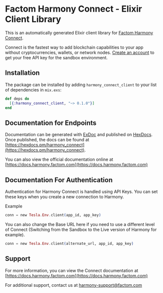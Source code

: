 # Factom Harmony Connect - Elixir Client Library

This is an automatically generated Elixir client library for [Factom Harmony Connect](https://www.factom.com/products/harmony-connect/).

Connect is the fastest way to add blockchain capabilities to your app without cryptocurrencies, wallets, or network nodes. [Create an account](https://account.factom.com/) to get your free API key for the sandbox environment.

## Installation

The package can be installed by adding `harmony_connect_client` to your list of dependencies in `mix.exs`:

```elixir
def deps do
  [{:harmony_connect_client, "~> 0.1.0"}]
end
```

## Documentation for Endpoints

Documentation can be generated with [ExDoc](https://github.com/elixir-lang/ex_doc)
and published on [HexDocs](https://hexdocs.pm). Once published, the docs can
be found at [https://hexdocs.pm/harmony_connect](https://hexdocs.pm/harmony_connect).

You can also view the official documentation online at [https://docs.harmony.factom.com](https://docs.harmony.factom.com)


## Documentation For Authentication

Authentication for Harmony Connect is handled using API Keys. You can set these keys when you create a new connection to Harmony.

Example
```elixir
conn = new Tesla.Env.client(app_id, app_key)
```

You can also change the Base URL here if you need to use a different level of Connect (Switching from the Sandbox to the Live version of Harmony for example).
```elixir
conn = new Tesla.Env.client(alternate_url, app_id, app_key)
```

## Support

For more information, you can view the Connect documentation at [https://docs.harmony.factom.com](https://docs.harmony.factom.com)


For additional support, contact us at harmony-support@factom.com
